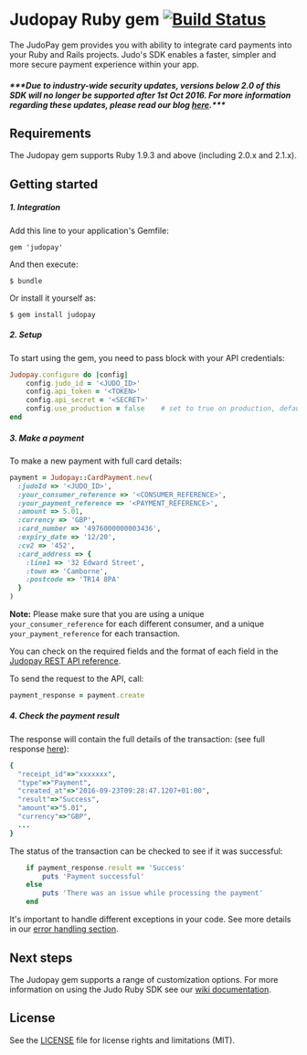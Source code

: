 # Judopay Ruby gem [![Build Status](https://travis-ci.org/Judopay/Judo-Ruby.svg?branch=master)](https://travis-ci.org/Judopay/Judo-Ruby)
The JudoPay gem provides you with ability to integrate card payments into your Ruby and Rails projects. Judo's SDK enables a faster, simpler and more secure payment experience within your app.
##### **\*\*\*Due to industry-wide security updates, versions below 2.0 of this SDK will no longer be supported after 1st Oct 2016. For more information regarding these updates, please read our blog [here](http://hub.judopay.com/pci31-security-updates/).*****

## Requirements
The Judopay gem supports Ruby 1.9.3 and above (including 2.0.x and 2.1.x).

## Getting started
##### 1. Integration
Add this line to your application's Gemfile:

	gem 'judopay'

And then execute:

	$ bundle

Or install it yourself as:

	$ gem install judopay

##### 2. Setup
To start using the gem, you need to pass block with your API credentials:
```ruby
Judopay.configure do |config|
	config.judo_id = '<JUDO_ID>'
	config.api_token = '<TOKEN>'
	config.api_secret = '<SECRET>'
	config.use_production = false    # set to true on production, defaults to false which is the sandbox
end
```

##### 3. Make a payment
To make a new payment with full card details:
```ruby
payment = Judopay::CardPayment.new(
  :judoId => '<JUDO_ID>',
  :your_consumer_reference => '<CONSUMER_REFERENCE>',
  :your_payment_reference => '<PAYMENT_REFERENCE>',
  :amount => 5.01,
  :currency => 'GBP',
  :card_number => '4976000000003436',
  :expiry_date => '12/20',
  :cv2 => '452',
  :card_address => {
    :line1 => '32 Edward Street',
    :town => 'Camborne',
    :postcode => 'TR14 8PA'
  }
)
```
**Note:** Please make sure that you are using a unique `your_consumer_reference` for each different consumer, and a unique `your_payment_reference` for each transaction.

You can check on the required fields and the format of each field in the [Judopay REST API reference](https://www.judopay.com/docs/version-52/api/restful-api/#post-card-payment).

To send the request to the API, call:
```ruby
payment_response = payment.create
```

##### 4. Check the payment result
The response will contain the full details of the transaction: (see full response [here](https://www.judopay.com/docs/v5/api-reference/restful-api/#post-card-payment)):
```ruby
{
  "receipt_id"=>"xxxxxxx",
  "type"=>"Payment",
  "created_at"=>"2016-09-23T09:28:47.1207+01:00",
  "result"=>"Success",
  "amount"=>"5.01",
  "currency"=>"GBP",
  ...
}
```
The status of the transaction can be checked to see if it was successful:
```ruby
    if payment_response.result == 'Success'
        puts 'Payment successful'
    else
        puts 'There was an issue while processing the payment'
    end
```

It's important to handle different exceptions in your code. See more details in our [error handling section](https://github.com/JudoPay/RubySdk/wiki/Error-handling). 

## Next steps
The Judopay gem supports a range of customization options. For more information on using the Judo Ruby SDK see our [wiki documentation](https://github.com/JudoPay/RubySdk/wiki). 

## License
See the [LICENSE](https://github.com/JudoPay/RubySdk/blob/master/LICENSE.txt) file for license rights and limitations (MIT).
